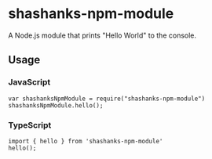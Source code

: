 # shashanks-npm-module

A Node.js module that prints "Hello World" to the console.

## Usage

### JavaScript

```
var shashanksNpmModule = require("shashanks-npm-module")
shashanksNpmModule.hello();

```

### TypeScript
```
import { hello } from 'shashanks-npm-module'
hello();
```


